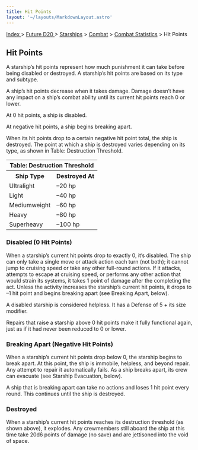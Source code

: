 ```yaml
---
title: Hit Points
layout: '~/layouts/MarkdownLayout.astro'
---
```


[ Index ](/) > [ Future D20 ](/future.d20.srd) > [Starships](/future.d20.srd/starships) > [Combat](/future.d20.srd/starships/combat) > [Combat Statistics](/future.d20.srd/starships/combat/combat.statistics) > Hit Points

## Hit Points

A starship’s hit points represent how much punishment it can take before being
disabled or destroyed. A starship’s hit points are based on its type and
subtype.

A ship’s hit points decrease when it takes damage. Damage doesn’t have any
impact on a ship’s combat ability until its current hit points reach 0 or
lower.

At 0 hit points, a ship is disabled.

At negative hit points, a ship begins breaking apart.

When its hit points drop to a certain negative hit point total, the ship is
destroyed. The point at which a ship is destroyed varies depending on its
type, as shown in Table: Destruction Threshold.


<table> <tr><th colspan="2">Table: Destruction Threshold</th></tr> <tr><th>Ship Type</th><th>Destroyed At</th></tr> <tr><td>Ultralight</td><td>–20 hp</td></tr> <tr class="shaded"><td>Light</td><td>–40 hp</td></tr> <tr><td>Mediumweight</td><td>–60 hp</td></tr> <tr class="shaded"><td>Heavy</td><td>–80 hp</td></tr> <tr><td>Superheavy</td><td>–100 hp</td></tr> </table>



### Disabled (0 Hit Points)

When a starship’s current hit points drop to exactly 0, it’s disabled. The
ship can only take a single move or attack action each turn (not both); it
cannot jump to cruising speed or take any other full-round actions. If it
attacks, attempts to escape at cruising speed, or performs any other action
that would strain its systems, it takes 1 point of damage after the completing
the act. Unless the activity increases the starship’s current hit points, it
drops to –1 hit point and begins breaking apart (see Breaking Apart, below).

A disabled starship is considered helpless. It has a Defense of 5 + its size
modifier.

Repairs that raise a starship above 0 hit points make it fully functional
again, just as if it had never been reduced to 0 or lower.

### Breaking Apart (Negative Hit Points)

When a starship’s current hit points drop below 0, the starship begins to
break apart. At this point, the ship is immobile, helpless, and beyond repair.
Any attempt to repair it automatically fails. As a ship breaks apart, its crew
can evacuate (see Starship Evacuation, below).

A ship that is breaking apart can take no actions and loses 1 hit point every
round. This continues until the ship is destroyed.

### Destroyed

When a starship’s current hit points reaches its destruction threshold (as
shown above), it explodes. Any crewmembers still aboard the ship at this time
take 20d6 points of damage (no save) and are jettisoned into the void of
space.

